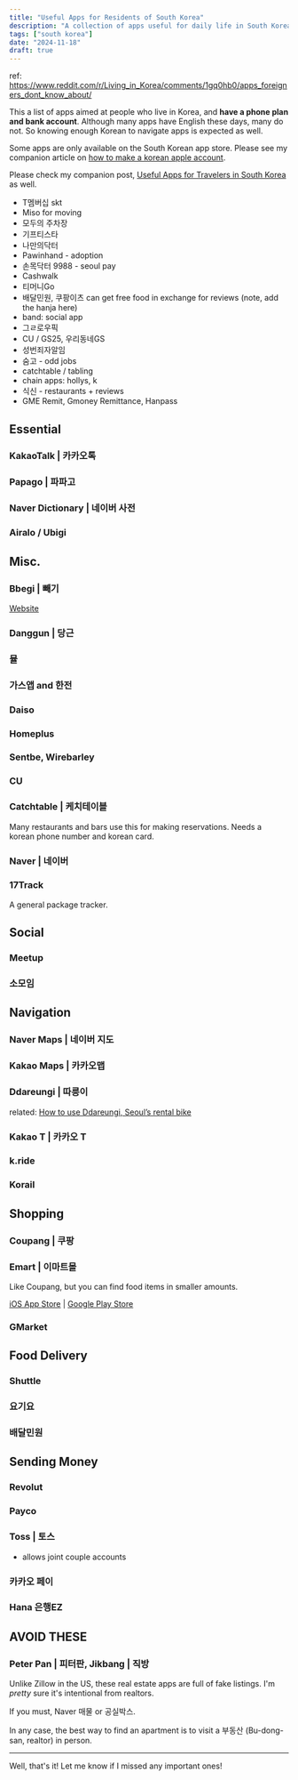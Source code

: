 ```yaml
---
title: "Useful Apps for Residents of South Korea"
description: "A collection of apps useful for daily life in South Korea."
tags: ["south korea"]
date: "2024-11-18"
draft: true
---
```


ref: https://www.reddit.com/r/Living_in_Korea/comments/1gq0hb0/apps_foreigners_dont_know_about/

This a list of apps aimed at people who live in Korea,
and **have a phone plan and bank account**.
Although many apps have English these days,
many do not. So knowing enough Korean to navigate apps is expected as well.

Some apps are only available on the South Korean app store.
Please see my companion article on [how to make a korean apple account]().

Please check my companion post,
[Useful Apps for Travelers in South Korea](/p/korea-travel-useful-apps) as well.

- T멤버십 skt
- Miso for moving
- 모두의 주차장
- 기프티스타
- 나만의닥터
- Pawinhand - adoption
- 손목닥터 9988 - seoul pay
- Cashwalk
- 티머니Go
- 배달민원, 쿠팡이츠
  can get free food in exchange for reviews (note, add the hanja here)
- band: social app
- 그ㄹ로우픽
- CU / GS25, 우리동네GS
- 성번죄자알임
- 숨고 - odd jobs
- catchtable / tabling
- chain apps: hollys, k
- 식신 - restaurants + reviews
- GME Remit, Gmoney Remittance, Hanpass

## Essential

### KakaoTalk | 카카오톡

### Papago | 파파고

### Naver Dictionary | 네이버 사전

### Airalo / Ubigi

## Misc.

### Bbegi | 빼기
[Website](https://bbegi.com/)

### Danggun | 당근

### 뮬

### 가스앱 and 한전

### Daiso

### Homeplus

### Sentbe, Wirebarley

### CU

### Catchtable | 케치테이블
Many restaurants and bars use this for making reservations. Needs a korean phone number and korean card.

### Naver | 네이버

### 17Track
A general package tracker.

## Social

### Meetup

### 소모임

## Navigation

### Naver Maps | 네이버 지도

###  Kakao Maps | 카카오맵

### Ddareungi | 따릉이
related: [How to use Ddareungi, Seoul’s rental bike](https://www.koreaherald.com/view.php?ud=20210708000313)

### Kakao T | 카카오 T

### k.ride

### Korail

## Shopping

### Coupang | 쿠팡

### Emart | 이마트몰
Like Coupang, but you can find food items in smaller amounts.

[iOS App Store]()
| [Google Play Store]()

### GMarket

## Food Delivery

### Shuttle

### 요기요

### 배달민원

## Sending Money

### Revolut

### Payco

### Toss | 토스
- allows joint couple accounts

### 카카오 페이

### Hana 은행EZ


## AVOID THESE

### Peter Pan | 피터판, Jikbang | 직방
Unlike Zillow in the US, these real estate apps are full of fake listings.
I'm *pretty* sure it's intentional from realtors.

If you must, Naver 매물 or 공실박스.

In any case, the best way to find an apartment is to visit a 부동산 (Bu-dong-san, realtor) in person.

---

Well, that's it! Let me know if I missed any important ones!
